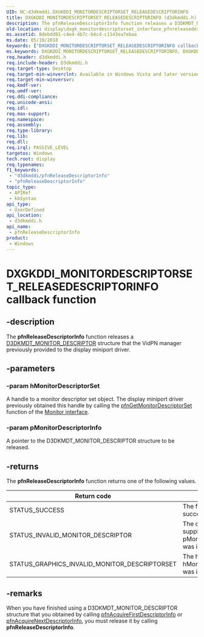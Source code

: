 ```yaml
---
UID: NC:d3dkmddi.DXGKDDI_MONITORDESCRIPTORSET_RELEASEDESCRIPTORINFO
title: DXGKDDI_MONITORDESCRIPTORSET_RELEASEDESCRIPTORINFO (d3dkmddi.h)
description: The pfnReleaseDescriptorInfo function releases a D3DKMDT_MONITOR_DESCRIPTOR structure that the VidPN manager previously provided to the display miniport driver.
old-location: display\dxgk_monitordescriptorset_interface_pfnreleasedescriptorinfo.htm
ms.assetid: 8debdd01-c4e4-4b7c-b4cd-c1143ea7ebaa
ms.date: 05/10/2018
keywords: ["DXGKDDI_MONITORDESCRIPTORSET_RELEASEDESCRIPTORINFO callback function"]
ms.keywords: DXGKDDI_MONITORDESCRIPTORSET_RELEASEDESCRIPTORINFO, DXGKDDI_MONITORDESCRIPTORSET_RELEASEDESCRIPTORINFO callback, VidPnFunctions_6cc74bb6-8861-42b7-b877-634e042a4107.xml, d3dkmddi/pfnReleaseDescriptorInfo, display.dxgk_monitordescriptorset_interface_pfnreleasedescriptorinfo, pfnReleaseDescriptorInfo, pfnReleaseDescriptorInfo callback function [Display Devices]
req.header: d3dkmddi.h
req.include-header: D3dkmddi.h
req.target-type: Desktop
req.target-min-winverclnt: Available in Windows Vista and later versions of the Windows operating systems.
req.target-min-winversvr: 
req.kmdf-ver: 
req.umdf-ver: 
req.ddi-compliance: 
req.unicode-ansi: 
req.idl: 
req.max-support: 
req.namespace: 
req.assembly: 
req.type-library: 
req.lib: 
req.dll: 
req.irql: PASSIVE_LEVEL
targetos: Windows
tech.root: display
req.typenames: 
f1_keywords:
 - "d3dkmddi/pfnReleaseDescriptorInfo"
 - "pfnReleaseDescriptorInfo"
topic_type:
 - APIRef
 - kbSyntax
api_type:
 - UserDefined
api_location:
 - d3dkmddi.h
api_name:
 - pfnReleaseDescriptorInfo
product:
 - Windows
---
```


# DXGKDDI_MONITORDESCRIPTORSET_RELEASEDESCRIPTORINFO callback function

## -description

The <b>pfnReleaseDescriptorInfo</b> function releases a <a href="https://docs.microsoft.com/windows-hardware/drivers/ddi/d3dkmdt/ns-d3dkmdt-_d3dkmdt_monitor_descriptor">D3DKMDT_MONITOR_DESCRIPTOR</a> structure that the VidPN manager previously provided to the display miniport driver.

## -parameters

### -param hMonitorDescriptorSet

A handle to a monitor descriptor set object. The display miniport driver previously obtained this handle by calling the <a href="https://docs.microsoft.com/windows-hardware/drivers/ddi/d3dkmddi/nc-d3dkmddi-dxgkddi_monitor_getmonitordescriptorset">pfnGetMonitorDescriptorSet</a> function of the <a href="https://docs.microsoft.com/windows-hardware/drivers/ddi/index">Monitor interface</a>.

### -param pMonitorDescriptorInfo

A pointer to the D3DKMDT_MONITOR_DESCRIPTOR structure to be released.

## -returns

The <b>pfnReleaseDescriptorInfo</b> function returns one of the following values.

|Return code|Description|
|--- |--- |
|STATUS_SUCCESS|The function succeeded.|
|STATUS_INVALID_MONITOR_DESCRIPTOR|The descriptor supplied in pMonitorDescriptorInfo was invalid.|
|STATUS_GRAPHICS_INVALID_MONITOR_DESCRIPTORSET|The handle supplied in hMonitorDescriptorSet was invalid.|

## -remarks

When you have finished using a D3DKMDT_MONITOR_DESCRIPTOR structure that you obtained by calling <a href="https://docs.microsoft.com/windows-hardware/drivers/ddi/d3dkmddi/nc-d3dkmddi-dxgkddi_monitordescriptorset_acquirefirstdescriptorinfo">pfnAcquireFirstDescriptorInfo</a> or <a href="https://docs.microsoft.com/windows-hardware/drivers/ddi/d3dkmddi/nc-d3dkmddi-dxgkddi_monitordescriptorset_acquirenextdescriptorinfo">pfnAcquireNextDescriptorInfo</a>, you must release it by calling <b>pfnReleaseDescriptorInfo</b>.

